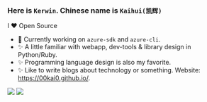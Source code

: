 ### Here is `Kerwin`. Chinese name is `Kaihui(凯辉)`

I ❤ Open Source
- 🔭 Currently working on `azure-sdk` and `azure-cli`.
- ✨ A little familiar with webapp, dev-tools & library design in Python/Ruby.
- ✨ Programming language design is also my favorite.
- ✨ Like to write blogs about technology or something. Website: https://00kai0.github.io/.

<!--
**00Kai0/00Kai0** is a ✨ _special_ ✨ repository because its `README.md` (this file) appears on your GitHub profile.

Here are some ideas to get you started:

- 🔭 I’m currently working on ...
- 🌱 I’m currently learning ...
- 👯 I’m looking to collaborate on ...
- 🤔 I’m looking for help with ...
- 💬 Ask me about ...
- 📫 How to reach me: ...
- 😄 Pronouns: ...
- ⚡ Fun fact: ...
-->

![](https://github-readme-stats.vercel.app/api?username=00Kai0&show_icons=true&count_private=true&include_all_commits=true)
![](https://github-readme-stats.vercel.app/api/top-langs/?username=00Kai0&hide=html,css&layout=compact&langs_count=9)
